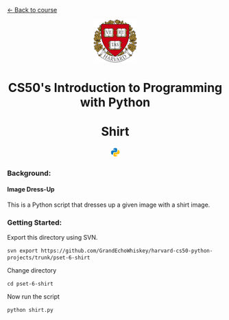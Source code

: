 [<- Back to course](../README.md)

<p align="center"><a href="https://cs50.harvard.edu/python/2022/">
  <img src="https://github.com/GrandEchoWhiskey/grandechowhiskey/blob/main/icons/course/harvard100.png" /><br>
</a></p>
<h1 align="center">CS50's Introduction to Programming with Python<br><br>Shirt</h1>

<p align="center"><a href="#">
  <img src="https://github.com/GrandEchoWhiskey/grandechowhiskey/blob/main/icons/programming/python.png" />
</a></p>

### Background:
#### Image Dress-Up
This is a Python script that dresses up a given image with a shirt image.

### Getting Started:
Export this directory using SVN.
```
svn export https://github.com/GrandEchoWhiskey/harvard-cs50-python-projects/trunk/pset-6-shirt
```
Change directory
```
cd pset-6-shirt
```
Now run the script
```
python shirt.py
```
